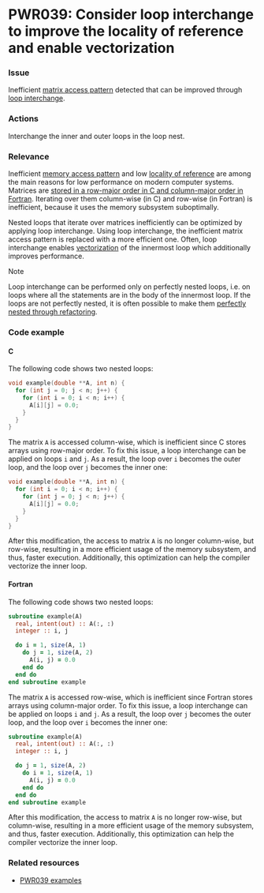 # PWR039: Consider loop interchange to improve the locality of reference and enable vectorization

### Issue

Inefficient
[matrix access pattern](../../Glossary/Row-major-and-column-major-order.md) detected
that can be improved through [loop interchange](../../Glossary/Loop-interchange.md).

### Actions

Interchange the inner and outer loops in the loop nest.

### Relevance

Inefficient [memory access pattern](../../Glossary/Memory-access-pattern.md) and low
[locality of reference](../../Glossary/Locality-of-reference.md) are among the main
reasons for low performance on modern computer systems. Matrices are
[stored in a row-major order in C and column-major order in Fortran](../../Glossary/Row-major-and-column-major-order.md).
Iterating over them column-wise (in C) and row-wise (in Fortran) is inefficient,
because it uses the memory subsystem suboptimally.

Nested loops that iterate over matrices inefficiently can be optimized by
applying loop interchange. Using loop interchange, the inefficient matrix access
pattern is replaced with a more efficient one. Often, loop interchange enables
[vectorization](../../Glossary/Vectorization.md) of the innermost loop which
additionally improves performance.

> [!NOTE]
> Loop interchange can be performed only on perfectly nested loops, i.e. on loops
> where all the statements are in the body of the innermost loop. If the loops
> are not perfectly nested, it is often possible to make them
> [perfectly nested through refactoring](../../Glossary/Perfect-loop-nesting.md).

### Code example

#### C

The following code shows two nested loops:

```c
void example(double **A, int n) {
  for (int j = 0; j < n; j++) {
    for (int i = 0; i < n; i++) {
      A[i][j] = 0.0;
    }
  }
}
```

The matrix `A` is accessed column-wise, which is inefficient since C stores
arrays using row-major order. To fix this issue, a loop interchange can be
applied on loops `i` and `j`. As a result, the loop over `i` becomes the outer
loop, and the loop over `j` becomes the inner one:

```c
void example(double **A, int n) {
  for (int i = 0; i < n; i++) {
    for (int j = 0; j < n; j++) {
      A[i][j] = 0.0;
    }
  }
}
```

After this modification, the access to matrix `A` is no longer column-wise, but
row-wise, resulting in a more efficient usage of the memory subsystem, and
thus, faster execution. Additionally, this optimization can help the compiler
vectorize the inner loop.

#### Fortran

The following code shows two nested loops:

```fortran
subroutine example(A)
  real, intent(out) :: A(:, :)
  integer :: i, j

  do i = 1, size(A, 1)
    do j = 1, size(A, 2)
      A(i, j) = 0.0
    end do
  end do
end subroutine example
```

The matrix `A` is accessed row-wise, which is inefficient since Fortran stores
arrays using column-major order. To fix this issue, a loop interchange can be
applied on loops `i` and `j`. As a result, the loop over `j` becomes the outer
loop, and the loop over `i` becomes the inner one:

```fortran
subroutine example(A)
  real, intent(out) :: A(:, :)
  integer :: i, j

  do j = 1, size(A, 2)
    do i = 1, size(A, 1)
      A(i, j) = 0.0
    end do
  end do
end subroutine example
```

After this modification, the access to matrix `A` is no longer row-wise, but
column-wise, resulting in a more efficient usage of the memory subsystem, and
thus, faster execution. Additionally, this optimization can help the compiler
vectorize the inner loop.

### Related resources

* [PWR039 examples](https://github.com/codee-com/open-catalog/tree/main/Checks/PWR039/)
